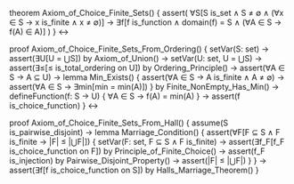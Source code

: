 theorem Axiom_of_Choice_Finite_Sets() {
  assert(
    ∀S[S is_set ∧ S ≠ ∅ ∧ (∀x ∈ S → x is_finite ∧ x ≠ ∅)] →
    ∃f[f is_function ∧ domain(f) = S ∧ (∀A ∈ S → f(A) ∈ A)]
  )
} ↔

proof Axiom_of_Choice_Finite_Sets_From_Ordering() {
  setVar(S: set) →
  assert(∃U[U = ⋃S]) by Axiom_of_Union() →
  setVar(U: set, U = ⋃S) →
  assert(∃≤[≤ is_total_ordering on U]) by Ordering_Principle() →
  assert(∀A ∈ S → A ⊆ U) →
  lemma Min_Exists() {
    assert(∀A ∈ S → A is_finite ∧ A ≠ ∅) →
    assert(∀A ∈ S → ∃min[min = min(A)])
  } by Finite_NonEmpty_Has_Min() →
  defineFunction(f: S → U) {
    ∀A ∈ S → f(A) = min(A)
  } →
  assert(f is_choice_function) 
} ↔

proof Axiom_of_Choice_Finite_Sets_From_Hall() {
  assume(S is_pairwise_disjoint) →
  lemma Marriage_Condition() {
    assert(∀F[F ⊆ S ∧ F is_finite → |F| ≤ |⋃F|]) {
      setVar(F: set, F ⊆ S ∧ F is_finite) →
      assert(∃f_F[f_F is_choice_function on F]) by Principle_of_Finite_Choice() →
      assert(f_F is_injection) by Pairwise_Disjoint_Property() →
      assert(|F| ≤ |⋃F|)
    }
  } →
  assert(∃f[f is_choice_function on S]) by Halls_Marriage_Theorem()
}
